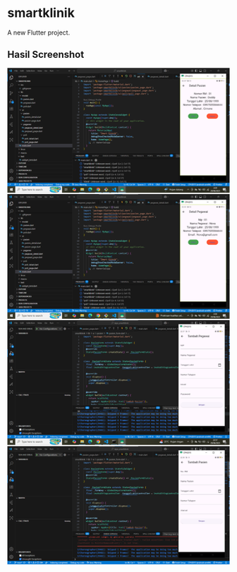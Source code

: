 # smartklinik

A new Flutter project.

## Hasil Screenshot

![Hasil1](assets/image/hasil/hasil1.png)
![Hasil2](assets/image/hasil/hasil2.png)
![Hasil3](assets/image/hasil/hasil3.png)
![Hasil4](assets/image/hasil/hasil4.png)

